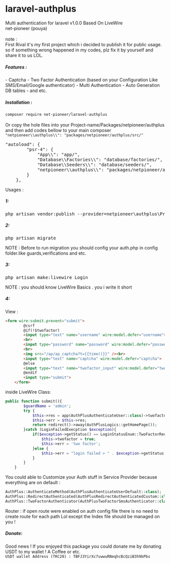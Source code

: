 # laravel-authplus
Multi authentication for laravel v1.0.0 Based On LiveWire
<br>
net-pioneer (pouya)
<br><br>
note : <br>
First Rival it's my first project which i decided to publish it for public usage.
so if something wrong happened in my codes, plz fix it by yourself and share it to us LOL.

<h5>Features :</h5>
- Captcha
- Two Factor Authentication (based on your Configuration Like SMS/Email/Google authenticator)
- Multi Authentication
- Auto Generation DB tables
- and etc.
<h5>Installation : </h5>
<code>composer require net-pioneer/laravel-authplus</code><br><br>
Or
copy the hole files into your Project-name/Packages/netpioneer/authplus <br>
and then add codes bellow to your main composer
<code>"netpioneer\\authplus\\": "packages/netpioneer/authplus/src/"</code>
<br>
<pre>"autoload": {
        "psr-4": {
            "App\\": "app/",
            "Database\\Factories\\": "database/factories/",
            "Database\\Seeders\\": "database/seeders/",
            "netpioneer\\authplus\\": "packages/netpioneer/authplus/src/"
        }
    },</pre>

Usages :<br>
<h5>1:</h5>
<pre>php artisan vendor:publish --provider=netpioneer\authplus\Providers\AuthplusServiceProvider</pre>
<h5>2:</h5>
<pre>php artisan migrate</pre>
NOTE : Before to run migration you should config your auth.php in config folder.like guards,verifications and etc.
<h5>3:</h5>
<pre>php artisan make:livewire Login</pre>
NOTE : you should know LiveWire Basics . you i write it short
<h5>4:</h5>
View :
<br>

```html 
<form wire:submit.prevent="submit">
        @csrf
        @if(!$twofactor)
        <input type="text" name="username" wire:model.defer="username">
        <br>
        <input type="password" name="password" wire:model.defer="password">
        <br>
        <img src="/ap/ap_captcha?t={{time()}}" /><br>
        <input type="text" name="captcha" wire:model.defer="captcha">
        @else
        <input type="text" name="twofactor_input" wire:model.defer="twofactor_input">
        @endif
        <input type="submit">
    </form>
```

inside LiveWire Class:

```php
public function submit(){
        $guardName = 'admin';
        try {
            $this->res = app(AuthPlusAuthenticateUser::class)->twofactor($this->twofactor_input)->captcha($this->captcha)->Authenticate($guardName, $this->username, $this->password, true);
            $this->err = $this->res;
            return redirect()->away(AuthPlusLogics::getHomePage());
        }catch (LoginFailedExecption $exception){
            if($exception->getStatus() == LoginStatusEnum::TwoFactorRequired){
                $this->twofactor = true;
                $this->err = 'two factor';
            }else {
                $this->err = "login failed > " . $exception->getStatus() . " - data : " . (is_array($exception->getData()) ? implode(",",$exception->getData()) : $exception->getData());
            }
        }
    }
```
You could able to Customize your Auth stuff in Service Provider because everything are on default :
```php
AuthPlus::AuthenticateMethod(AuthPlusAuthenticateUserDefualt::class);
AuthPlus::RedirectAuthenticated(AuthPlusRedirectAuthenticatedCustom::class);
AuthPlus::TwoFactorAuthenticator(AuthPlusTwoFactorSmsAuthenticator::class);
```
Router :
if open route were enabled on auth config file there is no need to create route for each path Lol except the Index file should be managed on you !

<h5>Donate: </h5>
Good news ! If you enjoyed this package you could donate me by donating USDT to my wallet ! A Coffee or etc.
<br>
<code>USDT wallet Address (TRC20) : TBFJ3YirXc7vwwuRNeqhcBcQziB3h9bPbs</code> 
